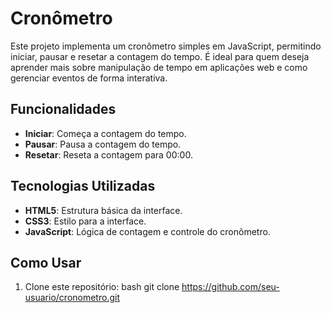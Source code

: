 # Cronômetro

Este projeto implementa um cronômetro simples em JavaScript, permitindo iniciar, pausar e resetar a contagem do tempo. É ideal para quem deseja aprender mais sobre manipulação de tempo em aplicações web e como gerenciar eventos de forma interativa.

## Funcionalidades

- **Iniciar**: Começa a contagem do tempo.
- **Pausar**: Pausa a contagem do tempo.
- **Resetar**: Reseta a contagem para 00:00.

## Tecnologias Utilizadas

- **HTML5**: Estrutura básica da interface.
- **CSS3**: Estilo para a interface.
- **JavaScript**: Lógica de contagem e controle do cronômetro.

## Como Usar

1. Clone este repositório:
bash
git clone https://github.com/seu-usuario/cronometro.git
